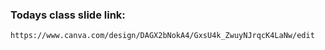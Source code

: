 ### Todays class slide link:

```link
https://www.canva.com/design/DAGX2bNokA4/GxsU4k_ZwuyNJrqcK4LaNw/edit
```
